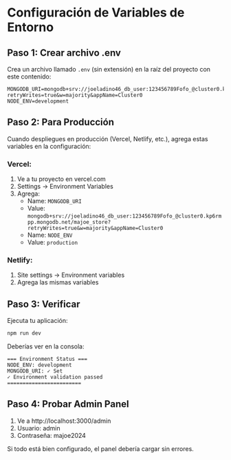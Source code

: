 # Configuración de Variables de Entorno

## Paso 1: Crear archivo .env

Crea un archivo llamado `.env` (sin extensión) en la raíz del proyecto con este contenido:

```env
MONGODB_URI=mongodb+srv://joeladino46_db_user:123456789Fofo_@cluster0.kp6rmpp.mongodb.net/majoe_store?retryWrites=true&w=majority&appName=Cluster0
NODE_ENV=development
```

## Paso 2: Para Producción

Cuando despliegues en producción (Vercel, Netlify, etc.), agrega estas variables en la configuración:

### Vercel:
1. Ve a tu proyecto en vercel.com
2. Settings → Environment Variables
3. Agrega:
   - Name: `MONGODB_URI`
   - Value: `mongodb+srv://joeladino46_db_user:123456789Fofo_@cluster0.kp6rmpp.mongodb.net/majoe_store?retryWrites=true&w=majority&appName=Cluster0`
   - Name: `NODE_ENV`
   - Value: `production`

### Netlify:
1. Site settings → Environment variables
2. Agrega las mismas variables

## Paso 3: Verificar

Ejecuta tu aplicación:
```bash
npm run dev
```

Deberías ver en la consola:
```
=== Environment Status ===
NODE_ENV: development
MONGODB_URI: ✓ Set
✓ Environment validation passed
========================
```

## Paso 4: Probar Admin Panel

1. Ve a http://localhost:3000/admin
2. Usuario: admin
3. Contraseña: majoe2024

Si todo está bien configurado, el panel debería cargar sin errores.
